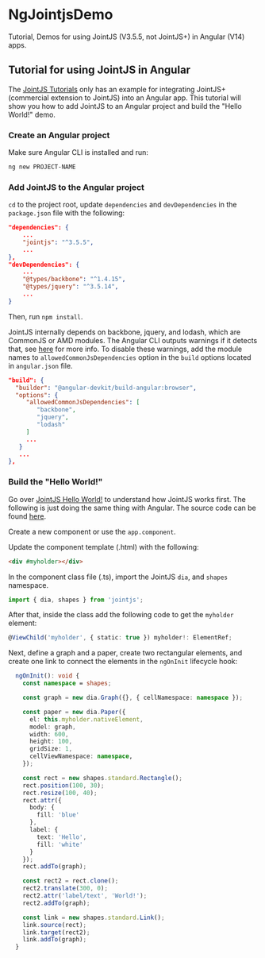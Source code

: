 # NgJointjsDemo

Tutorial, Demos for using JointJS (V3.5.5, not JointJS+) in Angular (V14) apps.

## Tutorial for using JointJS in Angular
The [JointJS Tutorials](https://resources.jointjs.com/tutorial) only has an example for integrating JointJS+ (commercial extension to JointJS) into an Angular app. This tutorial will show you how to add JointJS to an Angular project and build the "Hello World!" demo.

### Create an Angular project
Make sure Angular CLI is installed and run:

```Bash
ng new PROJECT-NAME
```

### Add JointJS to the Angular project
`cd` to the project root, update `dependencies` and `devDependencies` in the `package.json` file with the following:


```json
"dependencies": {
    ...
    "jointjs": "^3.5.5",
    ...
},
"devDependencies": {
    ...
    "@types/backbone": "^1.4.15",
    "@types/jquery": "^3.5.14",
    ...
}
```

Then, run `npm install`.

JointJS internally depends on backbone, jquery, and lodash, which are CommonJS or AMD modules. The Angular CLI outputs warnings if it detects that, see [here](https://angular.io/guide/build#configuring-commonjs-dependencies) for more info. To disable these warnings, add the module names to `allowedCommonJsDependencies` option in the `build` options located in `angular.json` file.

```json
"build": {
  "builder": "@angular-devkit/build-angular:browser",
  "options": {
     "allowedCommonJsDependencies": [
        "backbone",
        "jquery",
        "lodash"
     ]
     ...
   }
   ...
},
```

### Build the "Hello World!"
Go over [JointJS Hello World!](https://resources.jointjs.com/tutorial/hello-world) to understand how JointJS works first. The following is just doing the same thing with Angular. The source code can be found [here](https://github.com/kelanwu/ng-jointjs-demo/tree/master/src/app/demos/hello-world).

Create a new component or use the `app.component`.

Update the component template (.html) with the following:

```html
<div #myholder></div>
```

In the component class file (.ts), import the JointJS `dia`, and `shapes` namespace.

```TypeScript
import { dia, shapes } from 'jointjs';
```

After that, inside the class add the following code to get the `myholder` element:

```TypeScript
@ViewChild('myholder', { static: true }) myholder!: ElementRef;
```

Next, define a graph and a paper, create two rectangular elements, and create one link to connect the elements in the `ngOnInit` lifecycle hook:

```TypeScript
  ngOnInit(): void {
    const namespace = shapes;

    const graph = new dia.Graph({}, { cellNamespace: namespace });

    const paper = new dia.Paper({
      el: this.myholder.nativeElement,
      model: graph,
      width: 600,
      height: 100,
      gridSize: 1,
      cellViewNamespace: namespace,
    });

    const rect = new shapes.standard.Rectangle();
    rect.position(100, 30);
    rect.resize(100, 40);
    rect.attr({
      body: {
        fill: 'blue'
      },
      label: {
        text: 'Hello',
        fill: 'white'
      }
    });
    rect.addTo(graph);

    const rect2 = rect.clone();
    rect2.translate(300, 0);
    rect2.attr('label/text', 'World!');
    rect2.addTo(graph);

    const link = new shapes.standard.Link();
    link.source(rect);
    link.target(rect2);
    link.addTo(graph);
  }
```

